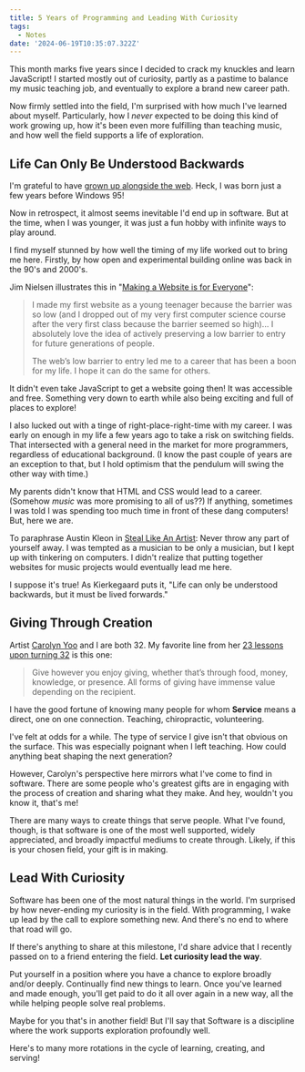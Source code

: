 ```yaml
---
title: 5 Years of Programming and Leading With Curiosity
tags:
  - Notes
date: '2024-06-19T10:35:07.322Z'
---
```


This month marks five years since I decided to crack my knuckles and learn JavaScript! I started mostly out of curiosity, partly as a pastime to balance my music teaching job, and eventually to explore a brand new career path.

Now firmly settled into the field, I'm surprised with how much I've learned about myself. Particularly, how I _never_ expected to be doing this kind of work growing up, how it's been even more fulfilling than teaching music, and how well the field supports a life of exploration.


## Life Can Only Be Understood Backwards

I'm grateful to have [grown up alongside the web](/myfirstwebsite). Heck, I was born just a few years before Windows 95!

Now in retrospect, it almost seems inevitable I'd end up in software. But at the time, when I was younger, it was just a fun hobby with infinite ways to play around. 

I find myself stunned by how well the timing of my life worked out to bring me here. Firstly, by how open and experimental building online was back in the 90's and 2000's.

Jim Nielsen illustrates this in "[Making a Website is for Everyone](https://blog.jim-nielsen.com/2023/websites-are-for-normies/)":

> I made my first website as a young teenager because the barrier was so low (and I dropped out of my very first computer science course after the very first class because the barrier seemed so high)... I absolutely love the idea of actively preserving a low barrier to entry for future generations of people.
> 
> The web’s low barrier to entry led me to a career that has been a boon for my life. I hope it can do the same for others.

It didn't even take JavaScript to get a website going then! It was accessible and free. Something very down to earth while also being exciting and full of places to explore!

I also lucked out with a tinge of right-place-right-time with my career. I was early on enough in my life a few years ago to take a risk on switching fields. That intersected with a general need in the market for more programmers, regardless of educational background. (I know the past couple of years are an exception to that, but I hold optimism that the pendulum will swing the other way with time.)

My parents didn't know that HTML and CSS would lead to a career. (Somehow _music_ was more promising to all of us??) If anything, sometimes I was told I was spending too much time in front of these dang computers! But, here we are.

To paraphrase Austin Kleon in [Steal Like An Artist](https://austinkleon.com/steal/): Never throw any part of yourself away. I was tempted as a musician to be only a musician, but I kept up with tinkering on computers. I didn't realize that putting together websites for music projects would eventually lead me here.

I suppose it's true! As Kierkegaard puts it, "Life can only be understood backwards, but it must be lived forwards."

## Giving Through Creation

Artist [Carolyn Yoo](https://carolynyoo.com/) and I are both 32. My favorite line from her [23 lessons upon turning 32](https://cyoo.substack.com/p/23-lessons-upon-turning-32) is this one:

> Give however you enjoy giving, whether that’s through food, money, knowledge, or presence. All forms of giving have immense value depending on the recipient.

I have the good fortune of knowing many people for whom **Service** means a direct, one on one connection. Teaching, chiropractic, volunteering. 

I've felt at odds for a while. The type of service I give isn't that obvious on the surface. This was especially poignant when I left teaching. How could anything beat shaping the next generation?

However, Carolyn's perspective here mirrors what I've come to find in software. There are some people who's greatest gifts are in engaging with the process of creation and sharing what they make. And hey, wouldn't you know it, that's me! 

There are many ways to create things that serve people. What I've found, though, is that software is one of the most well supported, widely appreciated, and broadly impactful mediums to create through.  Likely, if this is your chosen field, your gift is in making.

## Lead With Curiosity

Software has been one of the most natural things in the world. I'm surprised by how never-ending my curiosity is in the field. With programming, I wake up lead by the call to explore something new. And there's no end to where that road will go.

If there's anything to share at this milestone, I'd share advice that I recently passed on to a friend entering the field. **Let curiosity lead the way**.

Put yourself in a position where you have a chance to explore broadly and/or deeply. Continually find new things to learn. Once you've learned and made enough, you'll get paid to do it all over again in a new way, all the while helping people solve real problems.

Maybe for you that's in another field! But I'll say that Software is a discipline where the work supports exploration profoundly well.

Here's to many more rotations in the cycle of learning, creating, and serving!